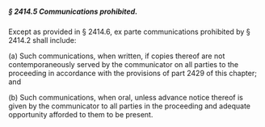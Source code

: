 ##### § 2414.5 Communications prohibited. #####

Except as provided in § 2414.6, ex parte communications prohibited by § 2414.2 shall include:

(a) Such communications, when written, if copies thereof are not contemporaneously served by the communicator on all parties to the proceeding in accordance with the provisions of part 2429 of this chapter; and

(b) Such communications, when oral, unless advance notice thereof is given by the communicator to all parties in the proceeding and adequate opportunity afforded to them to be present.